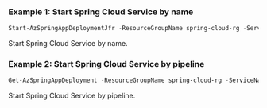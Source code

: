 ### Example 1: Start Spring Cloud Service by name
```powershell
Start-AzSpringAppDeploymentJfr -ResourceGroupName spring-cloud-rg -ServiceName spring-cloud-service -AppName gateway -Name default 
```

Start Spring Cloud Service by name.

### Example 2: Start Spring Cloud Service by pipeline
```powershell
Get-AzSpringAppDeployment -ResourceGroupName spring-cloud-rg -ServiceName spring-cloud-service -AppName gateway -Name default | Start-AzSpringAppDeployment
```

Start Spring Cloud Service by pipeline.